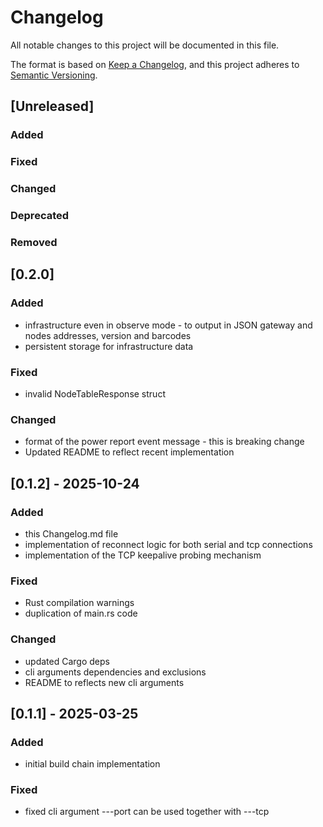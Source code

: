 # Changelog

All notable changes to this project will be documented in this file.

The format is based on [Keep a Changelog](https://keepachangelog.com/en/1.1.0/),
and this project adheres to [Semantic Versioning](https://semver.org/spec/v2.0.0.html).

## [Unreleased]

### Added

### Fixed

### Changed

### Deprecated

### Removed


## [0.2.0]

### Added

- infrastructure even in observe mode - to output in JSON gateway and nodes addresses, version and barcodes
- persistent storage for infrastructure data

### Fixed

- invalid NodeTableResponse struct

### Changed

- format of the power report event message - this is breaking change
- Updated README to reflect recent implementation 


## [0.1.2] - 2025-10-24

### Added

- this Changelog.md file
- implementation of reconnect logic for both serial and tcp connections
- implementation of the TCP keepalive probing mechanism

### Fixed

- Rust compilation warnings
- duplication of main.rs code

### Changed

- updated Cargo deps
- cli arguments dependencies and exclusions
- README to reflects new cli arguments


## [0.1.1] - 2025-03-25

### Added

- initial build chain implementation

### Fixed

- fixed cli argument ---port can be used together with ---tcp


